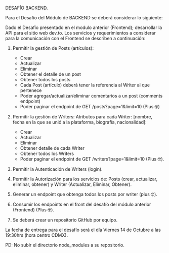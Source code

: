 DESAFÍO BACKEND.

Para el Desafío del Módulo de BACKEND se deberá considerar lo siguiente:

Dado el Desafío presentado en el modulo anterior (Frontend); desarrollar la API para el sitio web dev.to. Los servicios y requerimientos a considerar para la comunicación con el Frontend se describen a continuación:

1. Permitir la gestión de Posts (artículos):
      - Crear
      - Actualizar
      - Eliminar
      - Obtener el detalle de un post
      - Obtener todos los posts
      * Cada Post (artículo) deberá tener la referencia al Writer al que pertenece
      - Poder agregar/actualizar/eliminar comentarios a un post (comments endpoint)
      - Poder paginar el endpoint de GET /posts?page=1&limit=10 (Plus :nerd_face:)
 
 2. Permitir la gestión de Writers: Atributos para cada Writer: [nombre, fecha en la que se unió a la plataforma, biografía, nacionalidad]:
      - Crear
      - Actualizar
      - Eliminar
      - Obtener detalle de cada Writer
      - Obtener todos los Writers
      - Poder paginar el endpoint de GET /writers?page=1&limit=10 (Plus :nerd_face:).

 3. Permitir la Autenticación de Writers (login).

 4. Permitir la Autorización para los servicios de: Posts (crear, actualizar, eliminar, obtener) y Writer (Actualizar, Eliminar, Obtener).
 
 5. Generar un endpoint que obtenga todos los posts por writer (plus :nerd_face:).
 
 6. Consumir los endpoints en el front del desafío del módulo anterior (Frontend) (Plus :nerd_face:).
 
 7. Se deberá crear un repositorio GitHub por equipo.

La fecha de entrega para el desafío será el día Viernes 14 de Octubre a las 19:30hrs (hora centro CDMX).

PD: No subir el directorio node_modules a su repositorio.
